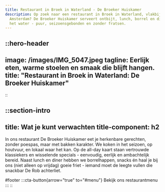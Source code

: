 ```yaml
---
title: Restaurant in Broek in Waterland - De Broeker Huiskamer
description: Op zoek naar een restaurant in Broek in Waterland, vlakbij
  Amsterdam? De Broeker Huiskamer serveert ontbijt, lunch, borrel en diner aan
  het water - puur, seizoensgebonden en zonder fratsen.
---
```


::hero-header
---
image: /images/IMG_5047.jpeg
tagline: Eerlijk eten, warme stoelen en smaak die blijft hangen.
title: "Restaurant in Broek in Waterland: De Broeker Huiskamer"
---
::

::section-intro
---
title: Wat je kunt verwachten
title-component: h2
---
In ons restaurant De Broeker Huiskamer eet je herkenbare gerechten, zonder poespas, maar met bakken karakter.
We koken in het seizoen, op houtvuur, en lokaal waar het kan.
Op de all-day kaart staan vertrouwde klassiekers en wisselende specials - eenvoudig, eerlijk en ambachtelijk bereid.
Naast lunch en diner hebben we borrelhappen, snacks én haal je bij ons (niet alleen op vrijdag) goeie friet - iemand moet de leegte vullen die snackbar De Rob achterliet.

#footer
  :::cta-button{arrow="true" to="#menu"}
  Bekijk ons restaurantmenu
  :::
::
